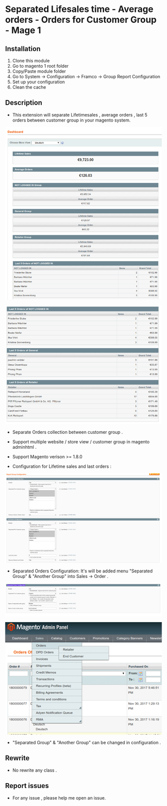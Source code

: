 # Separated Lifesales time - Average orders - Orders for Customer Group - Mage 1

## Installation

1. Clone this module
2. Go to magento 1 root folder
3. Copy/Paste module folder
4. Go to System -> Configuration -> Framco -> Group Report Configuration
6. Set up your configuration
7. Clean the cache



## Description

- This extension will separate Lifetimesales , average orders , last 5 orders between customer group in your magento system.

![Alt text](images/dashboard.png?raw=true "Dashboard")

![Alt text](images/lastorders.png?raw=true "last Orders")

- Separate Orders collection between customer group .

- Support multiple website / store view / customer group in magento adminhtml .

- Support Magento verison >= 1.8.0

- Configuration for Lifetime sales and last orders :

![Alt text](images/fullConfig.png?raw=true "Full Configuration")

- Separated Orders Configuration: It's will be added menu "Separated Group" & "Another Group"  into Sales -> Order .

![Alt text](images/configuration.png?raw=true "Separated Orders Configuration")

![Alt text](images/tabOrders.png?raw=true "Separated Orders Configuration")

- "Separated Group" & "Another Group" can be changed in configuration .


## Rewrite

- No rewrite any class .


## Report issues
- For any issue , please help me open an issue.
